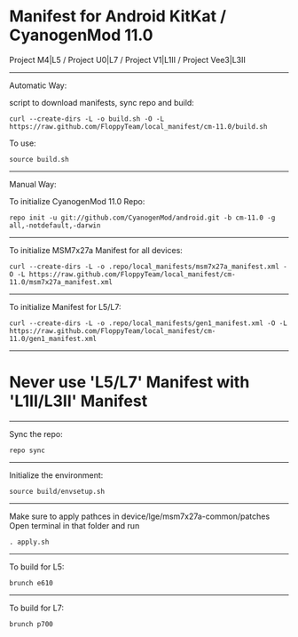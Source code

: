 Manifest for Android KitKat / CyanogenMod 11.0
====================================
Project M4|L5 / Project U0|L7 / Project V1|L1II / Project Vee3|L3II

---

Automatic Way:

script to download manifests, sync repo and build:

    curl --create-dirs -L -o build.sh -O -L https://raw.github.com/FloppyTeam/local_manifest/cm-11.0/build.sh

To use:

    source build.sh

---

Manual Way:

To initialize CyanogenMod 11.0 Repo:

    repo init -u git://github.com/CyanogenMod/android.git -b cm-11.0 -g all,-notdefault,-darwin

---

To initialize MSM7x27a Manifest for all devices:

    curl --create-dirs -L -o .repo/local_manifests/msm7x27a_manifest.xml -O -L https://raw.github.com/FloppyTeam/local_manifest/cm-11.0/msm7x27a_manifest.xml

---

To initialize Manifest for L5/L7:

    curl --create-dirs -L -o .repo/local_manifests/gen1_manifest.xml -O -L https://raw.github.com/FloppyTeam/local_manifest/cm-11.0/gen1_manifest.xml

---

# Never use 'L5/L7' Manifest with 'L1II/L3II' Manifest

---

Sync the repo:

    repo sync

---

Initialize the environment:

    source build/envsetup.sh

---

Make sure to apply pathces in device/lge/msm7x27a-common/patches
Open terminal in that folder and run
    
    . apply.sh

---

To build for L5:

    brunch e610

---

To build for L7:

    brunch p700
